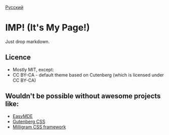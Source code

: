 [Русский](README.ru.md)
# IMP! (It's My Page!)

Just drop markdown.

## Licence

- Mostly MIT, except:
- CC BY-CA - default theme based on Cutenberg  (which is licensed under CC BY-CA)


## Wouldn't be possible without awesome projects like:

- [EasyMDE](https://github.com/Ionaru/easy-markdown-editor)
- [Gutenberg CSS](https://matejlatin.github.io/Gutenberg/)
- [Milligram CSS framework](https://milligram.io/)

